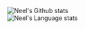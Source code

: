 ![Neel's Github stats](https://github-readme-stats.vercel.app/api?username=Nebu0528&include_all_commits=true&show_icons=true&theme=tokyonight)
<br>
![Neel's Language stats](https://github-readme-stats.anuraghazra1.vercel.app/api/top-langs/?username=Neelb0528&layout=compact&theme=tokyonight)
